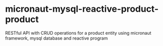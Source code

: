 # micronaut-mysql-reactive-product-product
RESTful API with CRUD operations for a product entity using micronaut framework, mysql database and reactive program
